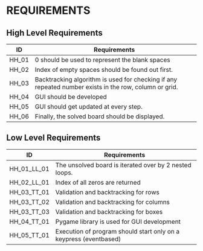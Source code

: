 # REQUIREMENTS

## High Level Requirements

|ID|Requirements|
|--|-------|
| HH_01 | 0 should be used to represent the blank spaces  |
| HH_02  | Index of empty spaces should be found out first. |
| HH_03  | Backtracking algorithm is used for checking if any repeated number exists in the row, column or grid. |
| HH_04  | GUI should be developed |
| HH_05  | GUI should get updated at every step. |
| HH_06  | Finally, the solved board should be displayed. |

## Low Level Requirements

|ID|Requirements|
|--|-----|
| HH_01_LL_01  | The unsolved board is iterated over by 2 nested loops. |
| HH_02_LL_01  |  Index of all zeros are returned |
| HH_03_TT_01 | Validation and backtracking for rows |
| HH_03_TT_02  | Validation and backtracking for columns |
| HH_03_TT_03 | Validation and backtracking for boxes |
| HH_04_TT_01 | Pygame library is used for GUI development |
| HH_05_TT_01  | Execution of program should start only on a keypress (eventbased) |
